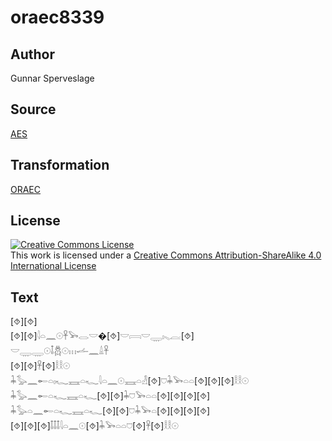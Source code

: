 # oraec8339

## Author

Gunnar Sperveslage

## Source

[AES](https://github.com/simondschweitzer/aes)

## Transformation

[ORAEC](https://oraec.github.io/)

## License

<a rel="license" href="http://creativecommons.org/licenses/by-sa/4.0/"><img alt="Creative Commons License" style="border-width:0" src="https://i.creativecommons.org/l/by-sa/4.0/88x31.png" /></a><br />This work is licensed under a <a rel="license" href="http://creativecommons.org/licenses/by-sa/4.0/">Creative Commons Attribution-ShareAlike 4.0 International License</a>

## Text

[⯑][⯑]<br>
[⯑][⯑]𓇋𓏏𓈖𓇳𓋹𓅨𓂋𓎟�[⯑]𓎟𓇯𓎟𓇾𓏤𓈅𓐛[⯑]<br>
𓎟𓇾𓇾𓇳𓄤𓆣𓇳𓏥𓌡𓈖𓏙𓋹<br>
[⯑][⯑]𓋹[⯑]𓎛𓎛𓇳<br>
𓇓𓅭𓈖𓄡𓏏𓏤𓆑𓈘𓏏𓆑𓇋𓏏𓈖𓇳𓈘𓏏𓁐[⯑]𓈞𓇓𓅨𓏏𓏏[⯑][⯑][⯑]𓎛𓎛𓇳<br>
𓇓𓅭𓈖𓄡𓏏𓆑𓈘𓏏𓆑[⯑][⯑]𓇓𓈞𓅨𓏏𓏏[⯑][⯑][⯑][⯑]<br>
𓇓𓅭𓏏𓈖𓄡𓏏𓆑𓈘𓏏𓆑[⯑][⯑]𓈞𓇓𓅨𓏏[⯑][⯑][⯑][⯑]<br>
[⯑][⯑][⯑]𓄤𓄤𓄤𓇋𓏏𓈖𓇳[⯑]𓇓𓅨𓏏𓏏𓈞[⯑]𓋹[⯑]𓎛𓎛𓇳<br>
